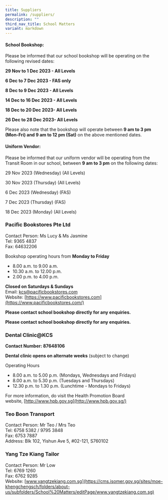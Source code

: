 ```yaml
---
title: Suppliers
permalink: /suppliers/
description: ""
third_nav_title: School Matters
variant: markdown
---
```

#### School Bookshop:

Please be informed that our school bookshop will be operating on the following revised dates:

**29 Nov to 1 Dec 2023 - All Levels**

**6 Dec to 7 Dec 2023 - FAS only**

**8 Dec to 9 Dec 2023 - All Levels**

**14 Dec to 16 Dec 2023 - All Levels**

**18 Dec to 20 Dec 2023- All Levels**

**26 Dec to 28 Dec 2023- All Levels**


Please also note that the bookshop will operate between **9 am to 3 pm (Mon-Fri) and 9 am to 12 pm (Sat)** on the above mentioned dates.

#### Uniform Vendor:

Please be informed that our uniform vendor will be operating from the Transit Room in our school, between **9 am to 3 pm** on the following dates:

29 Nov 2023 (Wednesday) (All Levels)

30 Nov 2023 (Thursday) (All Levels)

6 Dec 2023 (Wednesday) (FAS)

7 Dec 2023 (Thursday) (FAS)

18 Dec 2023 (Monday) (All Levels)


### Pacific Bookstores Pte Ltd

Contact Person: Ms Lucy & Ms Jasmine  
Tel: 9365 4837  
Fax: 64632206  

Bookshop operating hours from **Monday to Friday**  

*   8.00 a.m. to 9.00 a.m.
*   10.30 a.m. to 12.00 p.m.
*   2.00 p.m. to 4.00 p.m.

**Closed on Saturdays & Sundays**  
Email: [kcs@pacificbookstores.com](mailto:%20popschs@popularworld.com)  
Website: [https://www.pacificbookstores.com](https://www.pacificbookstores.com/)

**Please contact school bookshop directly for any enquiries.**
	
**Please contact school bookshop directly for any enquiries.**

### Dental Clinic@KCS

**Contact Number: 87648106**  

**Dental clinic opens on alternate weeks** (subject to change)

Operating Hours 

*   8.00 a.m. to 5.00 p.m. (Mondays, Wednesdays and Fridays)
*   8.00 a.m. to 5.30 p.m. (Tuesdays and Thursdays)
*   12.30 p.m. to 1.30 p.m. (Lunchtime - Mondays to Fridays)

For more information, do visit the Health Promotion Board website, [http://www.hpb.gov.sg](http://www.hpb.gov.sg/)  

### Teo Boon Transport

Contact Person: Mr Teo / Mrs Teo  
Tel: 6758 5382 / 9795 3848  
Fax: 6753 7887  
Address: Blk 102, Yishun Ave 5, #02-121, S760102  
  

### Yang Tze Kiang Tailor

Contact Person: Mr Low  
Tel: 6769 1260  
Fax: 6762 9285  
Website: [www.yangtzekiang.com.sg](https://cms.isomer.gov.sg/sites/moe-khengchengsch/folders/about-us/subfolders/School%20Matters/editPage/www.yangtzekiang.com.sg)